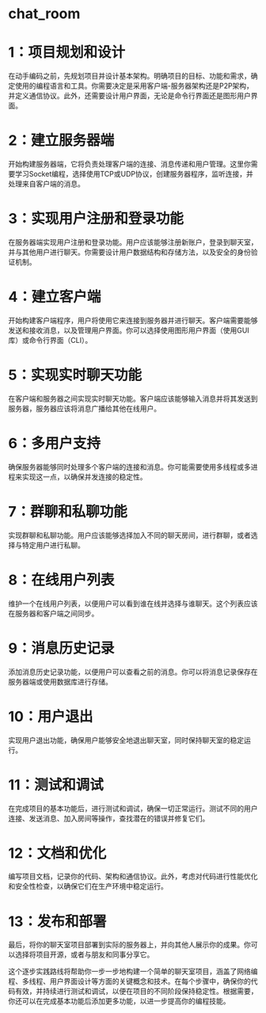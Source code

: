# chat_room

# 1：项目规划和设计

在动手编码之前，先规划项目并设计基本架构。明确项目的目标、功能和需求，确定使用的编程语言和工具。你需要决定是采用客户端-服务器架构还是P2P架构，并定义通信协议。此外，还需要设计用户界面，无论是命令行界面还是图形用户界面。

# 2：建立服务器端

开始构建服务器端，它将负责处理客户端的连接、消息传递和用户管理。这里你需要学习Socket编程，选择使用TCP或UDP协议，创建服务器程序，监听连接，并处理来自客户端的消息。

# 3：实现用户注册和登录功能

在服务器端实现用户注册和登录功能。用户应该能够注册新账户，登录到聊天室，并与其他用户进行聊天。你需要设计用户数据结构和存储方法，以及安全的身份验证机制。

# 4：建立客户端

开始构建客户端程序，用户将使用它来连接到服务器并进行聊天。客户端需要能够发送和接收消息，以及管理用户界面。你可以选择使用图形用户界面（使用GUI库）或命令行界面（CLI）。

# 5：实现实时聊天功能

在客户端和服务器之间实现实时聊天功能。客户端应该能够输入消息并将其发送到服务器，服务器应该将消息广播给其他在线用户。

# 6：多用户支持

确保服务器能够同时处理多个客户端的连接和消息。你可能需要使用多线程或多进程来实现这一点，以确保并发连接的稳定性。

# 7：群聊和私聊功能

实现群聊和私聊功能。用户应该能够选择加入不同的聊天房间，进行群聊，或者选择与特定用户进行私聊。

# 8：在线用户列表

维护一个在线用户列表，以便用户可以看到谁在线并选择与谁聊天。这个列表应该在服务器和客户端之间同步。

# 9：消息历史记录

添加消息历史记录功能，以便用户可以查看之前的消息。你可以将消息记录保存在服务器端或使用数据库进行存储。

# 10：用户退出

实现用户退出功能，确保用户能够安全地退出聊天室，同时保持聊天室的稳定运行。

# 11：测试和调试

在完成项目的基本功能后，进行测试和调试，确保一切正常运行。测试不同的用户连接、发送消息、加入房间等操作，查找潜在的错误并修复它们。

# 12：文档和优化

编写项目文档，记录你的代码、架构和通信协议。此外，考虑对代码进行性能优化和安全性检查，以确保它们在生产环境中稳定运行。

# 13：发布和部署

最后，将你的聊天室项目部署到实际的服务器上，并向其他人展示你的成果。你可以选择将项目开源，或者与朋友和同事分享它。

这个逐步实践路线将帮助你一步一步地构建一个简单的聊天室项目，涵盖了网络编程、多线程、用户界面设计等方面的关键概念和技术。在每个步骤中，确保你的代码有效，并持续进行测试和调试，以便在项目的不同阶段保持稳定性。根据需要，你还可以在完成基本功能后添加更多功能，以进一步提高你的编程技能。